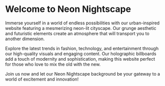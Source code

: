 <!--font:Montserrat-->

# Welcome to Neon Nightscape

Immerse yourself in a world of endless possibilities with our urban-inspired website featuring a mesmerizing neon-lit cityscape. Our grunge aesthetic and futuristic elements create an atmosphere that will transport you to another dimension.

Explore the latest trends in fashion, technology, and entertainment through our high-quality visuals and engaging content. Our holographic billboards add a touch of modernity and sophistication, making this website perfect for those who love to mix the old with the new.

Join us now and let our Neon Nightscape background be your gateway to a world of excitement and innovation!

<!--

Write me markdown content of website with wallpaper:

"An urban-inspired wallpaper with a grunge aesthetic, featuring a neon-lit cityscape with futuristic elements such as holographic billboards."

The header of the page should not be copy of the text but rather a real content of the website which is using this wallpaper.


---


# Neon Nights Wallpaper

Transform your space with our urban-inspired wallpaper featuring a grunge aesthetic and futuristic elements. The neon-lit cityscape creates a mesmerizing atmosphere that will transport you to a world of endless possibilities.

The holographic billboards add a touch of modernity and sophistication, making this wallpaper perfect for those who love to mix the old with the new. Whether you're looking to create an accent wall or cover an entire room, our high-quality wallpaper is easy to install and will elevate any space.

Order now and let our Neon Nights wallpaper bring your walls to life!


---


Heading should not include word "wallpaper". The website should not be about the wallpaper itself, wallpaper is just a related background, rewrite whole content.


---


# Explore the Futuristic Neon Nightscape

Step into a world of endless possibilities with our urban-inspired website featuring a mesmerizing neon-lit cityscape. The grunge aesthetic and futuristic elements create an atmosphere that will transport you to another dimension.

Our holographic billboards add a touch of modernity and sophistication, making this website perfect for those who love to mix the old with the new. Whether you're looking to explore the latest trends in fashion, technology, or entertainment, our high-quality visuals and content will keep you engaged and inspired.

Join us now and let our Neon Nightscape background be your gateway to a world of excitement and innovation!


---


Heading is too long, rewrite whole content.


---


# Welcome to Neon Nightscape

Immerse yourself in a world of endless possibilities with our urban-inspired website featuring a mesmerizing neon-lit cityscape. Our grunge aesthetic and futuristic elements create an atmosphere that will transport you to another dimension.

Explore the latest trends in fashion, technology, and entertainment through our high-quality visuals and engaging content. Our holographic billboards add a touch of modernity and sophistication, making this website perfect for those who love to mix the old with the new.

Join us now and let our Neon Nightscape background be your gateway to a world of excitement and innovation!


---


Write me a Google font which is best fitting for the website.

Pick from the list:
- Dancing Script
- Inter
- Raleway
- Lobster
- Futura
- Lato
- Orbitron
- Roboto
- Exo 2
- IBM Plex Sans
- Poppins
- Montserrat
- Open Sans
- Playfair Display
- Great Vibes
- Barlow Condensed
- Alegreya


Write just the font name nothing else.


---


Montserrat

-->
